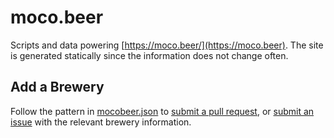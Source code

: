 # moco.beer

Scripts and data powering [https://moco.beer/](https://moco.beer). The site is
generated statically since the information does not change often.

## Add a Brewery

Follow the pattern in [mocobeer.json](blob/master/mocobeer.json) to
[submit a pull request](https://github.com/gfiumara/mocobeer/pulls), or
[submit an issue](https://github.com/gfiumara/mocobeer/issues) with the
relevant brewery information.
